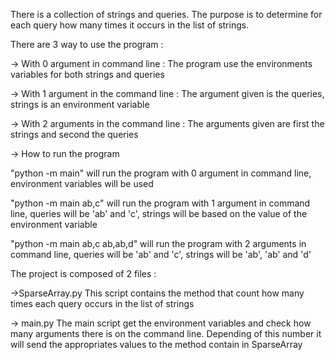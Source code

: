 There is a collection of strings and queries.
The purpose is to determine for each query how many times it occurs in the list of strings.

There are 3 way to use the program :

-> With 0 argument in command line :
The program use the environments variables for both strings and queries

-> With 1 argument in the command line :
The argument given is the queries, strings is an environment variable

-> With 2 arguments in the command line :
The arguments given are first the strings and second the queries


-> How to run the program

"python -m main" will run the program with 0 argument in command line, environment variables will be used

"python -m main ab,c" will run the program with 1 argument in command line, queries will be 'ab' and 'c', strings
will be based on the value of the environment variable

"python -m main ab,c ab,ab,d" will run the program with 2 arguments in command line, queries will be 'ab' and 'c',
strings will be 'ab', 'ab' and 'd'


The project is composed of 2 files :

->SparseArray.py
This script contains the method that count how many times each query occurs in the list of strings

-> main.py
The main script get the environment variables and check how many arguments there is on the command line.
Depending of this number it will send the appropriates values to the method contain in SparseArray